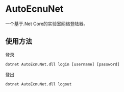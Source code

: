 # AutoEcnuNet

一个基于.Net Core的实验室网络登陆器。

## 使用方法

登录
```
dotnet AutoEcnuNet.dll login [username] [password]
```
登出
```
dotnet AutoEcnuNet.dll logout
```
